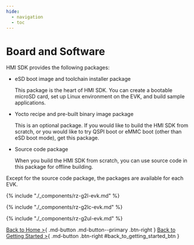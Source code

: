 ```yaml
---
hide:
  - navigation
  - toc
---
```


# Board and Software

HMI SDK provides the following packages:

* eSD boot image and toolchain installer package

    This package is the heart of HMI SDK.
    You can create a bootable microSD card, set up Linux environment on the EVK, and build sample applications.

* Yocto recipe and pre-built binary image package

    This is an optional package.
    If you would like to build the HMI SDK from scratch, or you would like to try QSPI boot or eMMC boot (other than eSD boot mode), get this package.

* Source code package

    When you build the HMI SDK from scratch, you can use source code in this package for offline building.

Except for the source code package, the packages are available for each EVK.

{% include "./_components/rz-g2l-evk.md" %}

{% include "./_components/rz-g2lc-evk.md" %}

{% include "./_components/rz-g2ul-evk.md" %}

[Back to Home >](../index.md){ .md-button .md-button--primary .btn-right } [Back to Getting Started >](../getting_started/index.md#step-1-obtain-an-evaluation-board){ .md-button .btn-right #back_to_getting_started_btn }
